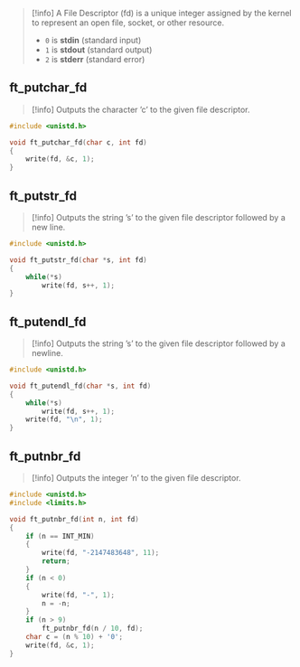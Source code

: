 > [!info]
> A File Descriptor (fd) is a unique integer assigned by the kernel to represent an open file, socket, or other resource.
> - `0` is **stdin** (standard input)
> - `1` is **stdout** (standard output)
> - `2` is **stderr** (standard error)

## ft_putchar_fd
> [!info]
> Outputs the character ’c’ to the given file descriptor.
```c
#include <unistd.h>

void ft_putchar_fd(char c, int fd)
{
	write(fd, &c, 1);
}
```

## ft_putstr_fd
> [!info]
> Outputs the string ’s’ to the given file descriptor followed by a new line.
```c
#include <unistd.h>

void ft_putstr_fd(char *s, int fd)
{
	while(*s)
		write(fd, s++, 1);
}

```

## ft_putendl_fd
> [!info]
> Outputs the string ’s’ to the given file descriptor followed by a newline.
```c
#include <unistd.h>

void ft_putendl_fd(char *s, int fd)
{
	while(*s)
		write(fd, s++, 1);
	write(fd, "\n", 1);
}

```

## ft_putnbr_fd
> [!info]
> Outputs the integer ’n’ to the given file descriptor.
```c
#include <unistd.h>
#include <limits.h>

void ft_putnbr_fd(int n, int fd)
{
    if (n == INT_MIN)
    {
        write(fd, "-2147483648", 11);
        return;
    }
    if (n < 0)
    {
        write(fd, "-", 1);
        n = -n;
    }
    if (n > 9)
        ft_putnbr_fd(n / 10, fd);
    char c = (n % 10) + '0';
    write(fd, &c, 1);
}
```